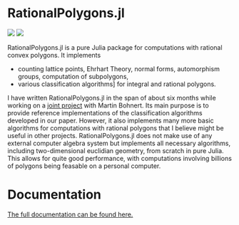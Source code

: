 # RationalPolygons.jl

[![](https://img.shields.io/badge/docs-stable-blue.svg)](https://justus-springer.github.io/RationalPolygons.jl/stable)
[![](https://img.shields.io/badge/docs-dev-blue.svg)](https://justus-springer.github.io/RationalPolygons.jl/dev)

RationalPolygons.jl is a pure Julia package for computations with rational convex polygons. It implements

- counting lattice points, Ehrhart Theory, normal forms, automorphism groups,
  computation of subpolygons,
- various classification algorithms] for integral and rational polygons.

I have written RationalPolygons.jl in the span of about six months while
working on a [joint
project](https://justus-springer.github.io/RationalPolygons.jl/dev/#BS24) with
Martin Bohnert. Its main purpose is to provide reference implementations of the
classification algorithms developed in our paper. However, it also implements
many more basic algorithms for computations with rational polygons that I
believe might be useful in other projects. RationalPolygons.jl does not make
use of any external computer algebra system but implements all necessary
algorithms, including two-dimensional euclidian geometry, from scratch in pure
Julia. This allows for quite good performance, with computations involving
billions of polygons being feasable on a personal computer.

# Documentation

[The full documentation can be found here.](https://justus-springer.github.io/RationalPolygons.jl/dev)
